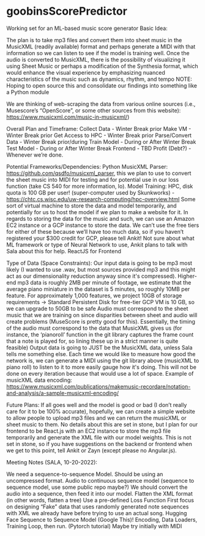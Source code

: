 # goobinsScorePredictor

Working set for an ML-based music score generator
Basic Idea:

The plan is to take mp3 files and convert them into sheet music in the MusicXML (readily available) format and perhaps generate a MIDI with that information so we can listen to see if the model is training well.
Once the audio is converted to MusicXML, there is the possibility of visualizing it using Sheet Music or perhaps a modification of the Synthesia format, which would enhance the visual experience by emphasizing nuanced characteristics of the music such as dynamics, rhythm, and tempo
NOTE: Hoping to open source this and consolidate our findings into something like a Python module

We are thinking of web-scraping the data from various online sources (i.e., Musescore’s “OpenScore”, or some other sources from this website): https://www.musicxml.com/music-in-musicxml/)

Overall Plan and Timeframe:
Collect Data - Winter Break prior
Make VM - Winter Break prior
Get Access to HPC - Winter Break prior
Parse/Convert Data - Winter Break prior/during
Train Model - During or After Winter Break
Test Model - During or After Winter Break
Frontend - TBD
Profit (Debt?) - Whenever we’re done.

Potential Frameworks/Dependencies:
Python MusicXML Parser: https://github.com/qsdfo/musicxml_parser, this we plan to use to convert the sheet music into MIDI for testing and for potential use in our loss function (take CS 540 for more information, lo).
Model Training: HPC, disk quota is 100 GB per user! (super-computer used by Skunkworks) - https://chtc.cs.wisc.edu/uw-research-computing/hpc-overview.html 
Some sort of virtual machine to store the data and model temporarily, and potentially for us to host the model if we plan to make a website for it. In regards to storing the data for the music and such, we can use an Amazon EC2 instance or a GCP instance to store the data. We can’t use the free tiers for either of these because we’ll have too much data, so if you haven’t registered your $300 credit for GCP, please tell Ankit!
Not sure about what ML framework or type of Neural Network to use, Ankit plans to talk with Sala about this for help.
ReactJS for Frontend

Type of Data (Space Constraints):
Our input data is going to be mp3 most likely (I wanted to use .wav, but most sources provided mp3 and this might act as our dimensionality reduction anyway since it's compressed).
Higher-end mp3 data is roughly 2MB per minute of footage, we estimate that the average piano miniature in the dataset is 5 minutes, so roughly 10MB per feature.  For approximately 1,000 features, we project 10GB of storage requirements → Standard Persistent Disk for free-tier GCP VM is 10 GB, so we can upgrade to 50GB to be safe
Audio must correspond to the sheet music that we are training on since disparities between sheet and audio will create problems (MuseScore is pretty good for this).  Essentially, the timing of the audio must correspond to the data that MusicXML gives us (for instance, the ‘pianoroll’ function in the git library captures the frame count that a note is played for, so lining these up in a strict manner is quite feasible)
Output data is going to JUST be the MusicXML data, unless Sala tells me something else. Each time we would like to measure how good the network is, we can generate a MIDI using the git library above (musicXML to piano roll) to listen to it to more easily gauge how it's doing. This will not be done on every iteration because that would use a lot of space.
Example of musicXML data encoding: https://www.musicxml.com/publications/makemusic-recordare/notation-and-analysis/a-sample-musicxml-encoding/ 

Future Plans:
If all goes well and the model is good or bad (I don’t really care for it to be 100% accurate), hopefully, we can create a simple website to allow people to upload mp3 files and we can return the musicXML or sheet music to them. No details about this are set in stone, but I plan for our frontend to be React.js with an EC2 instance to store the mp3 file temporarily and generate the XML file with our model weights. This is not set in stone, so if you have suggestions on the backend or frontend when we get to this point, tell Ankit or Zayn (except please no Angular.js). 


Meeting Notes (SALA, 10-20-2022):


We need a sequence-to-sequence Model. Should be using an uncompressed format.
Audio to continuous sequence model (sequence to sequence model, use some public repo maybe?)
We should convert the audio into a sequence, then feed it into our model. 
Flatten the XML format (in other words, flatten a tree)
Use a pre-defined Loss Function 
First focus on designing “Fake” data that uses randomly generated note sequences with XML we already have before trying to use an actual song.
Hugging Face Sequence to Sequence Model (Google This)!
Encoding, Data Loaders, Training Loop, then run. (Pytorch tutorial)
Maybe try initially with MIDI

